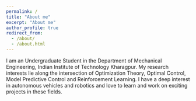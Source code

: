 ```yaml
---
permalink: /
title: "About me"
excerpt: "About me"
author_profile: true
redirect_from: 
  - /about/
  - /about.html
---
```

I am an Undergraduate Student in the Department of Mechanical Engineering, Indian Institute of Technology Kharagpur. My research interests lie along the intersection of Optimization Theory, Optimal Control, Model Predictive Control and Reinforcement Learning. I have a deep interest in autonomous vehicles and robotics and love to learn and work on exciting projects in these fields.
